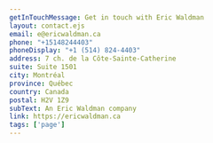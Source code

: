 ```yaml
---
getInTouchMessage: Get in touch with Eric Waldman
layout: contact.ejs
email: e@ericwaldman.ca
phone: "+15148244403"
phoneDisplay: "+1 (514) 824-4403"
address: 7 ch. de la Côte-Sainte-Catherine
suite: Suite 1501
city: Montréal
province: Québec
country: Canada
postal: H2V 1Z9
subText: An Eric Waldman company
link: https://ericwaldman.ca
tags: ['page']
---
```

